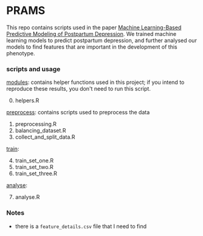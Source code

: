 # PRAMS

This repo contains scripts used in the paper [Machine Learning-Based Predictive Modeling of Postpartum Depression](https://www.mdpi.com/2077-0383/9/9/2899). We trained machine learning models to predict postpartum depression, and further analysed our models to find features that are important in the development of this phenotype. 

### scripts and usage

[modules](scripts/modules/): contains helper functions used in this project; if you intend to reproduce these results, you don't need to run this script.

0. helpers.R

[preprocess](scripts/preprocess): contains scripts used to preprocess the data

1. preprocessing.R
2. balancing_dataset.R
3. collect_and_split_data.R

[train](scripts/train):

4. train_set_one.R        
5. train_set_two.R
6. train_set_three.R      

[analyse](scripts/analyse):

7. analyse.R

### Notes
- there is a `feature_details.csv` file that I need to find